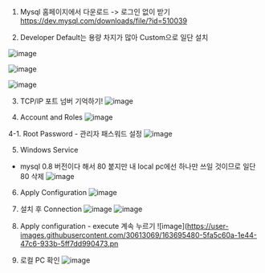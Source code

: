 1. Mysql 홈페이지에서 다운로드 -> 로그인 없이 받기
 https://dev.mysql.com/downloads/file/?id=510039

2. Developer Default는 용량 차지가 많아 Custom으로 일단 설치

![image](https://user-images.githubusercontent.com/30613069/163695257-d593f76f-2092-4e91-9ee7-8eaa1a275f3b.png)


![image](https://user-images.githubusercontent.com/30613069/163695275-8c570653-2f32-4538-9cca-1aac5a120026.png)

![image](https://user-images.githubusercontent.com/30613069/163695287-29d26e6b-c57e-4fc7-9162-4b9889fff722.png)

3. TCP/IP 포트 넘버 기억하기!
![image](https://user-images.githubusercontent.com/30613069/163695375-3a35e71f-dbfc-4d98-8731-5a4fb4b29a95.png)


4. Account and Roles
![image](https://user-images.githubusercontent.com/30613069/163695380-158e09bc-728b-49a3-b8a4-6a815c9ba84c.png)

4-1. Root Password - 관리자 패스워드 설정
![image](https://user-images.githubusercontent.com/30613069/163695396-a7c7e417-6804-49d8-8d83-1dfad57eb866.png)

5. Windows Service
- mysql 0.8 버전이다 해서 80 붙지만 내 local pc에선 하나만 쓰일 것이므로 일단 80 삭제
![image](https://user-images.githubusercontent.com/30613069/163695422-0ea06db1-b369-4d0d-8740-f11d3014140f.png)


6. Apply Configuration
![image](https://user-images.githubusercontent.com/30613069/163695448-b959e28b-4f25-4fac-95cd-2cdbccfe320f.png)

7. 설치 후 Connection
![image](https://user-images.githubusercontent.com/30613069/163695464-9df639ca-c7e8-493c-a302-d39ff1be936b.png)
![image](https://user-images.githubusercontent.com/30613069/163695468-1259267a-1b24-46ae-b8f5-980a8eea4329.png)

8. Apply configuration - execute 계속 누르기
![image](https://user-images.githubusercontent.com/30613069/163695480-5fa5c60a-1e44-47c6-933b-5ff7dd990473.pn

9. 로컬 PC 확인
![image](https://user-images.githubusercontent.com/30613069/163695492-49b55100-c248-492f-91c2-4eeaa095413b.png)
